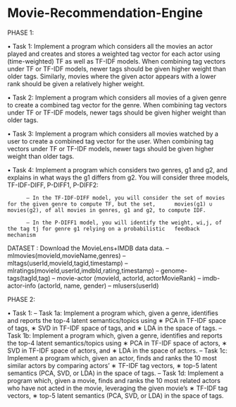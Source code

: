 # Movie-Recommendation-Engine

PHASE 1:

• Task 1: Implement a program which considers all the movies an actor played and creates and stores a weighted tag vector for           each actor using (time-weighted) TF as well as TF-IDF models. When combining tag vectors under TF or TF-IDF models,           newer tags should be given higher weight than older tags. Similarly, movies where the given actor appears with a               lower rank should be given a relatively higher weight.

• Task 2: Implement a program which considers all movies of a given genre to create a combined tag vector for the genre. When           combining tag vectors under TF or TF-IDF models, newer tags should be given higher weight than older tags.

• Task 3: Implement a program which considers all movies watched by a user to create a combined tag vector for the user. When           combining tag vectors under TF or TF-IDF models, newer tags should be given higher weight than older tags.

• Task 4: Implement a program which considers two genres, g1 and g2, and explains in what ways the g1 differs from g2. You               will consider three models, TF-IDF-DIFF, P-DIFF1, P-DIFF2:
          
          – In the TF-IDF-DIFF model, you will consider the set of movies for the given genre to compute TF, but the set,      movies(g1) ∪ movies(g2), of all movies in genres, g1 and g2, to compute IDF.

          – In the P-DIFF1 model, you will identify the weight, wi,j, of the tag tj for genre g1 relying on a probabilistic   feedback mechanism 
        
DATASET : Download the MovieLens+IMDB data data.
          – mlmovies(movieId,movieName,genres)
          – mltags(userId,movieId,tagid,timestamp)
          – mlratings(movieId,userId,imdbId,rating,timestamp) – genome-tags(tagId,tag)
          – movie-actor (movieId, actorId, actorMovieRank)
          – imdb-actor-info (actorId, name, gender)
          – mlusers(userId)

PHASE 2:

• Task 1:
– Task 1a: Implement a program which, given a genre, identifies and reports the top-4 latent semantics/topics using ∗ PCA in              TF-IDF space of tags,
          ∗ SVD in TF-IDF space of tags, and
          ∗ LDA in the space of tags.
– Task 1b: Implement a program which, given a genre, identifies and reports the top-4 latent semantics/topics using
          ∗ PCA in TF-IDF space of actors,
          ∗ SVD in TF-IDF space of actors, and ∗ LDA in the space of actors.
– Task 1c: Implement a program which, given an actor, finds and ranks the 10 most similar actors by comparing actors’
          ∗ TF-IDF tag vectors,
          ∗ top-5 latent semantics (PCA, SVD, or LDA) in the space of tags.
– Task 1d: Implement a program which, given a movie, finds and ranks the 10 most related actors who have not acted
           in the movie, leveraging the given movie’s
          ∗ TF-IDF tag vectors,
          ∗ top-5 latent semantics (PCA, SVD, or LDA) in the space of tags.
